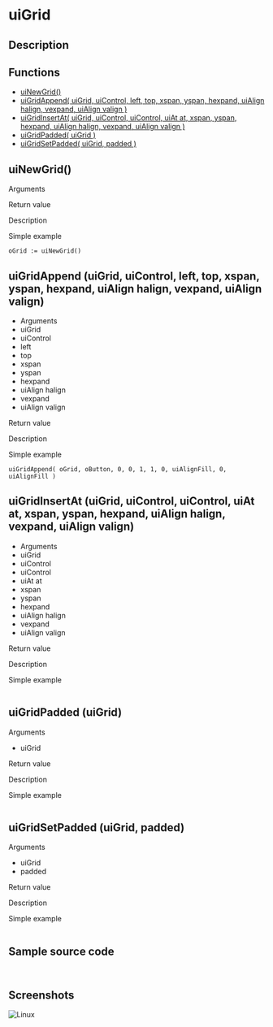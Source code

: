 # **uiGrid**

## Description

## Functions
- [uiNewGrid()](#uiNewGrid)
- [uiGridAppend( uiGrid, uiControl, left, top, xspan, yspan, hexpand, uiAlign halign, vexpand, uiAlign valign )](#uiGridAppend-uiGrid-uiControl-left-top-xspan-yspan-hexpand-uiAlign-halign-vexpand-uiAlign-valign)
- [uiGridInsertAt( uiGrid, uiControl, uiControl, uiAt at, xspan, yspan, hexpand, uiAlign halign, vexpand, uiAlign valign )](#uiGridInsertAt-uiGrid-uiControl-uiControl-uiAt-at-xspan-yspan-hexpand-uiAlign-halign-vexpand-uiAlign-valign)
- [uiGridPadded( uiGrid )](#uiGridPadded-uiGrid)
- [uiGridSetPadded( uiGrid, padded )](#uiGridSetPadded-uiGrid-padded)

## uiNewGrid()
Arguments

Return value

Description

Simple example
```
oGrid := uiNewGrid()
```
## uiGridAppend (uiGrid, uiControl, left, top, xspan, yspan, hexpand, uiAlign halign, vexpand, uiAlign valign)
- Arguments
- uiGrid
- uiControl
- left
- top
- xspan
- yspan
- hexpand
- uiAlign halign
- vexpand
- uiAlign valign

Return value

Description

Simple example
```
uiGridAppend( oGrid, oButton, 0, 0, 1, 1, 0, uiAlignFill, 0, uiAlignFill )
```
## uiGridInsertAt (uiGrid, uiControl, uiControl, uiAt at, xspan, yspan, hexpand, uiAlign halign, vexpand, uiAlign valign)
- Arguments
- uiGrid
- uiControl
- uiControl
- uiAt at
- xspan
- yspan
- hexpand
- uiAlign halign
- vexpand
- uiAlign valign

Return value

Description

Simple example
```

```
## uiGridPadded (uiGrid)
Arguments
- uiGrid

Return value

Description

Simple example
```

```
## uiGridSetPadded (uiGrid, padded)
Arguments
- uiGrid
- padded

Return value

Description

Simple example
```

```
## Sample source code
```


```
## Screenshots
![Linux](../tutorial/uiGrid_Linux.png "With family Linux Elementary desktop Pantheon, based on GNOME")
